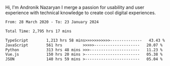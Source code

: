 Hi, I'm Andronik Nazaryan
I merge a passion for usability and user experience with technical knowledge to create cool digital experiences.


<!--START_SECTION:waka-->

```txt
From: 28 March 2020 - To: 23 January 2024

Total Time: 2,795 hrs 17 mins

TypeScript        1,213 hrs 58 mins>>>>>>>>>>>--------------   43.43 %
JavaScript        561 hrs         >>>>>--------------------   20.07 %
Python            313 hrs 48 mins >>>----------------------   11.23 %
Vue.js            150 hrs 20 mins >------------------------   05.38 %
JSON              140 hrs 59 mins >------------------------   05.04 %
```

<!--END_SECTION:waka-->
